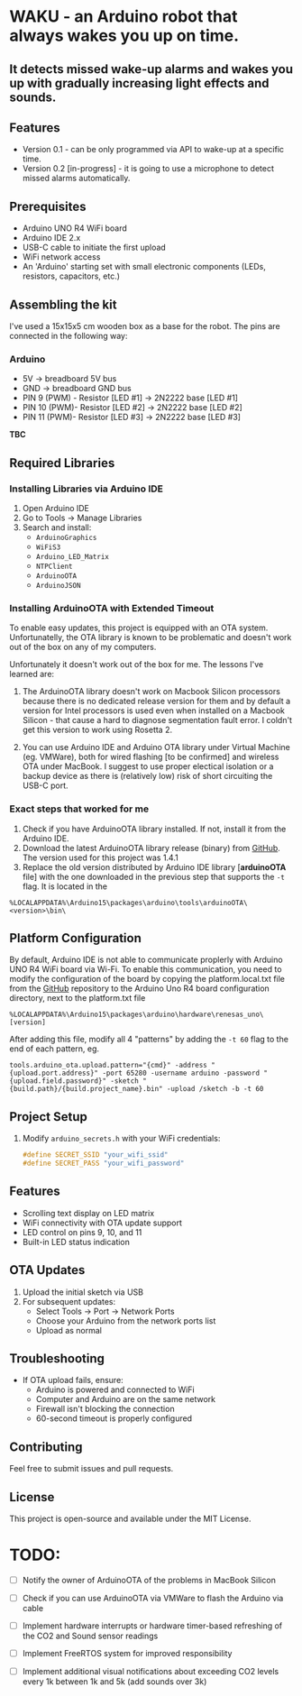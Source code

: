 # WAKU - an Arduino robot that always wakes you up on time. 
## It detects missed wake-up alarms and wakes you up with gradually increasing light effects and sounds. 

## Features
* Version 0.1 - can be only programmed via API to wake-up at a specific time.
* Version 0.2 [in-progress] - it is going to use a microphone to detect missed alarms automatically.

## Prerequisites

- Arduino UNO R4 WiFi board
- Arduino IDE 2.x
- USB-C cable to initiate the first upload
- WiFi network access
- An 'Arduino' starting set with small electronic components (LEDs, resistors, capacitors, etc.)

## Assembling the kit
I've used a 15x15x5 cm wooden box as a base for the robot. The pins are connected in the following way:

### Arduino

* 5V -> breadboard 5V bus
* GND -> breadboard GND bus
* PIN 9 (PWM) - Resistor [LED #1] -> 2N2222 base [LED #1]
* PIN 10 (PWM)- Resistor [LED #2] -> 2N2222 base [LED #2]
* PIN 11 (PWM)- Resistor [LED #3] -> 2N2222 base [LED #3]

**TBC**

## Required Libraries

### Installing Libraries via Arduino IDE
1. Open Arduino IDE
2. Go to Tools → Manage Libraries
3. Search and install:
   - `ArduinoGraphics`
   - `WiFiS3`
   - `Arduino_LED_Matrix`
   - `NTPClient`
   - `ArduinoOTA`
   - `ArduinoJSON`

### Installing ArduinoOTA with Extended Timeout
To enable easy updates, this project is equipped with an OTA system. Unfortunatelly, the OTA library is known to be problematic and doesn't work out of the box on any of my computers. 

Unfortunately it doesn't work out of the box for me. The lessons I've learned are:
1. The ArduinoOTA library doesn't work on Macbook Silicon processors because there is no dedicated release version for them and by default a version for Intel processors is used even when installed on a Macbook Silicon - that cause a hard to diagnose segmentation fault error. I coldn't get this version to work using Rosetta 2. 

2. You can use Arduino IDE and Arduino OTA library under Virtual Machine (eg. VMWare), both for wired flashing [to be confirmed] and wireless OTA under MacBook. I suggest to use proper electical isolation or a backup device as there is (relatively low) risk of short circuiting the USB-C port.

### Exact steps that worked for me

1. Check if you have ArduinoOTA library installed. If not, install it from the Arduino IDE. 
2. Download the latest ArduinoOTA library release (binary) from [GitHub](https://github.com/arduino/arduinoOTA/releases). The version used for this project was 1.4.1
3. Replace the old version distributed by Arduino IDE library [**arduinoOTA** file] with the one downloaded in the previous step that supports the `-t` flag. It is located in the 
```
%LOCALAPPDATA%\Arduino15\packages\arduino\tools\arduinoOTA\<version>\bin\
```


## Platform Configuration

By default, Arduino IDE is not able to communicate proplerly with Arduino UNO R4 WiFi board via Wi-Fi. To enable this communication, you need to modify the configuration of the board by copying the platform.local.txt file from the [GitHub](https://github.com/JAndrassy/ArduinoOTA/tree/master/extras/renesas) repository to the Arduino Uno R4 board configuration directory, next to the platform.txt file 
```
%LOCALAPPDATA%\Arduino15\packages\arduino\hardware\renesas_uno\[version]
```

After adding this file, modify all 4 "patterns" by adding the `-t 60` flag to the end of each pattern, eg. 
```
tools.arduino_ota.upload.pattern="{cmd}" -address "{upload.port.address}" -port 65280 -username arduino -password "{upload.field.password}" -sketch "{build.path}/{build.project_name}.bin" -upload /sketch -b -t 60
```


## Project Setup

1. Modify `arduino_secrets.h` with your WiFi credentials:
   ```cpp
   #define SECRET_SSID "your_wifi_ssid"
   #define SECRET_PASS "your_wifi_password"
   ```

## Features

- Scrolling text display on LED matrix
- WiFi connectivity with OTA update support
- LED control on pins 9, 10, and 11
- Built-in LED status indication

## OTA Updates

1. Upload the initial sketch via USB
2. For subsequent updates:
   - Select Tools → Port → Network Ports
   - Choose your Arduino from the network ports list
   - Upload as normal

## Troubleshooting

- If OTA upload fails, ensure:
  - Arduino is powered and connected to WiFi
  - Computer and Arduino are on the same network
  - Firewall isn't blocking the connection
  - 60-second timeout is properly configured


## Contributing

Feel free to submit issues and pull requests.

## License

This project is open-source and available under the MIT License.

# TODO:
- [ ] Notify the owner of ArduinoOTA of the problems in MacBook Silicon
- [ ] Check if you can use ArduinoOTA via VMWare to flash the Arduino via cable
- [ ] Implement hardware interrupts or hardware timer-based refreshing of the CO2 and Sound sensor readings
- [ ] Implement FreeRTOS system for improved responsibility
- [ ] Implement additional visual notifications about exceeding CO2 levels every 1k between 1k and 5k (add sounds over 3k)


